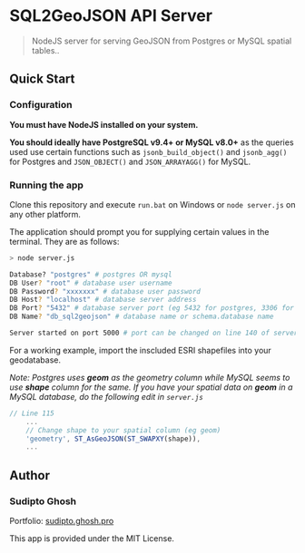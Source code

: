 # SQL2GeoJSON API Server

> NodeJS server for serving GeoJSON from Postgres or MySQL spatial tables..

## Quick Start

### Configuration

**You must have NodeJS installed on your system.**

**You should ideally have PostgreSQL v9.4+ or MySQL v8.0+** as the queries used use certain functions such as `jsonb_build_object()` and `jsonb_agg()` for Postgres and `JSON_OBJECT()` and `JSON_ARRAYAGG()` for MySQL.

### Running the app

Clone this repository and execute `run.bat` on Windows or `node server.js` on any other platform.

The application should prompt you for supplying certain values in the terminal. They are as follows:

```bash
> node server.js

Database? "postgres" # postgres OR mysql
DB User? "root" # database user username
DB Password? "xxxxxxx" # database user password
DB Host? "localhost" # database server address
DB Port? "5432" # database server port (eg 5432 for postgres, 3306 for mysql)
DB Name? "db_sql2geojson" # database name or schema.database name

Server started on port 5000 # port can be changed on line 140 of server.js
```

For a working example, import the inscluded ESRI shapefiles into your geodatabase.

_Note: Postgres uses **geom** as the geometry column while MySQL seems to use **shape** column for the same. If you have your spatial data on **geom** in a MySQL database, do the following edit in `server.js`_

```js
// Line 115
    ...
    // Change shape to your spatial column (eg geom)
    'geometry', ST_AsGeoJSON(ST_SWAPXY(shape)),
    ...
```

## Author

### Sudipto Ghosh

Portfolio: [sudipto.ghosh.pro](https://sudipto.ghosh.pro)

This app is provided under the MIT License.
